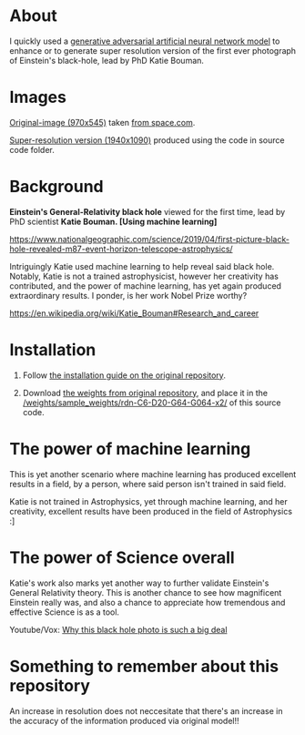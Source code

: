 About
===
I quickly used a [generative adversarial artificial neural network model](https://github.com/idealo/image-super-resolution) to enhance or to generate super resolution version of the first ever photograph of Einstein's black-hole, lead by PhD Katie Bouman.

Images
===
[Original-image (970x545)](https://github.com/JordanMicahBennett/EINSTEIN-BLACK-HOLE-PHOTOGRAPH-ENHANCEMENT/blob/master/source-code/einstein_katie-bouman_black-hole_photograph%20%5Boriginal-version%5D.jpg) taken [from space.com](https://www.space.com/first-black-hole-photo-by-event-horizon-telescope.html).

[Super-resolution version (1940x1090)](https://github.com/JordanMicahBennett/EINSTEIN-BLACK-HOLE-PHOTOGRAPH-ENHANCEMENT/blob/master/source-code/einstein_katie-bouman_black-hole_photograph%20%5Bsuper-resolution-version%5D.jpg) produced using the code in source code folder.

Background
===
**Einstein's General-Relativity black hole** viewed for the first time, lead by PhD scientist **Katie Bouman. [Using machine learning]**

https://www.nationalgeographic.com/science/2019/04/first-picture-black-hole-revealed-m87-event-horizon-telescope-astrophysics/

Intriguingly Katie used machine learning to help reveal said black hole. Notably, Katie is not a trained astrophysicist, however her creativity has contributed, and the power of machine learning, has yet again produced extraordinary results. I ponder, is her work Nobel Prize worthy?

https://en.wikipedia.org/wiki/Katie_Bouman#Research_and_career


Installation
==
1. Follow [the installation guide on the original repository](https://github.com/idealo/image-super-resolution#installation). 

2. Download [the weights from original repository](https://github.com/idealo/image-super-resolution/blob/master/weights/sample_weights/rdn-C6-D20-G64-G064-x2/ArtefactCancelling/rdn-C6-D20-G64-G064-x2_ArtefactCancelling_epoch219.hdf5), and place it in the [/weights/sample_weights/rdn-C6-D20-G64-G064-x2/](https://github.com/JordanMicahBennett/EINSTEIN-BLACK-HOLE-PHOTOGRAPH-ENHANCEMENT/tree/master/source-code/weights/sample_weights/rdn-C6-D20-G64-G064-x2/ArtefactCancelling) of this source code.



The power of machine learning 
==
This is yet another scenario where machine learning has produced excellent results in a field, by a person, where said person isn't trained in said field.

Katie is not trained in Astrophysics, yet through machine learning, and her creativity, excellent results have been produced in the field of Astrophysics :]


The power of Science overall
==
Katie's work also marks yet another way to further validate Einstein's General Relativity theory. This is another chance to see how magnificent Einstein really was, and also a chance to appreciate how tremendous and effective Science is as a tool.

Youtube/Vox: [Why this black hole photo is such a big deal](https://www.youtube.com/watch?v=pAoEHR4aW8I)


Something to remember about this repository
==
An increase in resolution does not neccesitate that there's an increase in the accuracy of the information produced via original model!!
